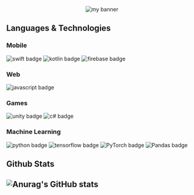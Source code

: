 
<p align="center">
  
<img src="https://user-images.githubusercontent.com/68814413/200629472-98f29894-2fc3-42b9-90a0-bce27af9f406.png" alt="my banner">

</p>
  
<h2>Languages & Technologies </h2>  
 
<h3>  Mobile </h3>
<div>
<img src="https://img.shields.io/badge/swift-F54A2A?style=flat&logo=swift&logoColor=white" alt="swift badge">  
<img src="https://img.shields.io/badge/kotlin-%237F52FF.svg?style=plastic&logo=kotlin&logoColor=white" alt="kotlin badge"> 
<img src="https://img.shields.io/badge/firebase-%23039BE5.svg?style=plastic&logo=firebase" alt="firebase badge">
</div>

<h3> Web </h3>

<img src="https://img.shields.io/badge/javascript-%23323330.svg?style=plastic&logo=javascript&logoColor=%23F7DF1E" alt="javascript badge">

<h3> Games </h3>
<div>
<img src="https://img.shields.io/badge/unity-%23000000.svg?style=plastic&logo=unity&logoColor=white" alt="unity badge">
<img src="https://img.shields.io/badge/c%23-%23239120.svg?style=plastic&logo=c-sharp&logoColor=white" alt="c# badge">
</div>


<h3>Machine Learning</h3>
<div>
<img src="https://img.shields.io/badge/python-3670A0?style=plastic&logo=python&logoColor=ffdd54" alt="python badge">
<img src="https://img.shields.io/badge/TensorFlow-%23FF6F00.svg?style=plastic&logo=TensorFlow&logoColor=white" alt="tensorflow badge">
<img src="https://img.shields.io/badge/PyTorch-%23EE4C2C.svg?style=plastic&logo=PyTorch&logoColor=white" alt="PyTorch badge">
<img src="https://img.shields.io/badge/pandas-%23150458.svg?style=plastic&logo=pandas&logoColor=white" alt="Pandas badge">  
</div>

<h2>Github Stats<h2>
<div>
  
![Anurag's GitHub stats](https://github-readme-stats.vercel.app/api?username=alignedmind&show_icons=true&theme=tokyonight)

</div>



